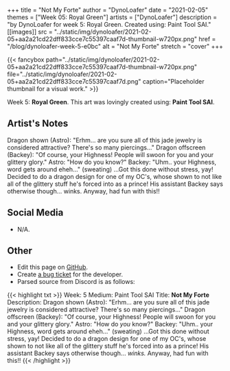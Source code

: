 +++
title =       "Not My Forte"
author =      "DynoLoafer"
date =        "2021-02-05"
themes =      ["Week 05: Royal Green"]
artists =     ["DynoLoafer"]
description = "by DynoLoafer for week 5: Royal Green. Created using: Paint Tool SAI."
[[images]]
              src = "../static/img/dynoloafer/2021-02-05+aa2a21cd22dff833cce7c55397caaf7d-thumbnail-w720px.png"
              href = "/blog/dynoloafer-week-5-e0bc"
              alt = "Not My Forte"
              stretch = "cover"
+++


{{< fancybox path="../static/img/dynoloafer/2021-02-05+aa2a21cd22dff833cce7c55397caaf7d-thumbnail-w720px.png" file="../static/img/dynoloafer/2021-02-05+aa2a21cd22dff833cce7c55397caaf7d.png" caption="Placeholder thumbnail for a visual work." >}}


Week 5: **Royal Green**. This art was lovingly created using: **Paint Tool SAI**.

## Artist's Notes

Dragon shown (Astro): "Erhm... are you sure all of this jade jewelry is considered attractive? There's so many piercings..."
Dragon offscreen (Backey): "Of course, your Highness! People will swoon for you and your glittery glory."
Astro: "How do you know?"
Backey: "Uhm.. your Highness, word gets around eheh..." (sweating)
...Got this done without stress, yay! Decided to do a dragon design for one of my OC's, whose shown to not like all of the glittery stuff he's forced into as a prince! His assistant Backey says otherwise though... winks. Anyway, had fun with this!!

## Social Media

- N/A.

## Other

- Edit this page on [GitHub](https://github.com/teaminkling/web-refresh/edit/main/content/blog/dynoloafer-week-5-e0bc.md).
- Create [a bug ticket](https://github.com/teaminkling/web-refresh/issues/new?assignees=&labels=bug&template=problem-report.md&title=) for the developer.
- Parsed source from Discord is as follows:

{{< highlight txt >}}
Week: 5
Medium: Paint Tool SAI
Title: __Not My Forte__
Description: 
Dragon shown (Astro): "Erhm... are you sure all of this jade jewelry is considered attractive? There's so many piercings..."
Dragon offscreen (Backey): "Of course, your Highness! People will swoon for you and your glittery glory."
Astro: "How do *you* know?"
Backey: "Uhm.. your Highness, word gets around eheh..." (sweating)
...Got this done without stress, yay! Decided to do a dragon design for one of my OC's, whose shown to not like all of the glittery stuff he's forced into as a prince! His assistant Backey says otherwise though... *winks.* Anyway, had fun with this!!
{{< /highlight >}}